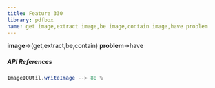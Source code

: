 ```yaml
---
title: Feature 330
library: pdfbox
name: get image,extract image,be image,contain image,have problem
---
```


**image**->(get,extract,be,contain) **problem**->have 

##### API References

```java
ImageIOUtil.writeImage --> 80 %
```

